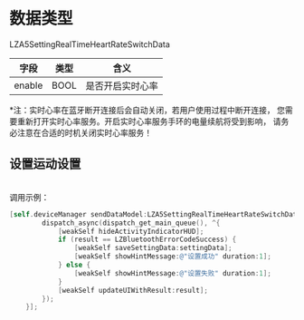 <a name="739DD"></a>
# 数据类型
LZA5SettingRealTimeHeartRateSwitchData

| 字段 | 类型 | 含义 |
| --- | --- | --- |
| enable | BOOL | 是否开启实时心率 |

*注：实时心率在蓝牙断开连接后会自动关闭，若用户使用过程中断开连接， 您需要重新打开实时心率服务。开启实时心率服务手环的电量续航将受到影响， 请务必注意在合适的时机关闭实时心率服务！
<a name="NCJAa"></a>
## 设置运动设置

<br />调用示例：
```objectivec
[self.deviceManager sendDataModel:LZA5SettingRealTimeHeartRateSwitchData macString:self.device.mac completion:^(LZBluetoothErrorCode result, id resp) {
        dispatch_async(dispatch_get_main_queue(), ^{
            [weakSelf hideActivityIndicatorHUD];
            if (result == LZBluetoothErrorCodeSuccess) {
                [weakSelf saveSettingData:settingData];
                [weakSelf showHintMessage:@"设置成功" duration:1];
            } else {
                [weakSelf showHintMessage:@"设置失败" duration:1];
            }
            [weakSelf updateUIWithResult:result];
        });
    }];
```



